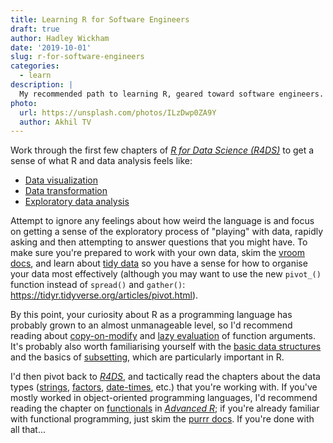 ```yaml
---
title: Learning R for Software Engineers
draft: true
author: Hadley Wickham
date: '2019-10-01'
slug: r-for-software-engineers
categories:
  - learn
description: |
  My recommended path to learning R, geared toward software engineers.
photo:
  url: https://unsplash.com/photos/ILzDwp0ZA9Y
  author: Akhil TV
---
```


Work through the first few chapters of [_R for Data Science (R4DS)_](https://r4ds.had.co.nz/) to get a sense of what R
and data analysis feels like:

* [Data visualization](https://r4ds.had.co.nz/data-visualisation.html)
* [Data transformation](https://r4ds.had.co.nz/transform.html)
* [Exploratory data analysis](https://r4ds.had.co.nz/exploratory-data-analysis.html)

Attempt to ignore any feelings about how weird the language is and
focus on getting a sense of the exploratory process of "playing" with
data, rapidly asking and then attempting to answer questions that you
might have. To make sure you're prepared to work with your own data,
skim the [vroom docs](https://vroom.r-lib.org), and learn about [tidy
data](https://r4ds.had.co.nz/tidy-data.html) so you have a sense for
how to organise your data most effectively (although you may want to
use the new `pivot_()` function instead of `spread()` and `gather()`:
<https://tidyr.tidyverse.org/articles/pivot.html>).

By this point, your curiosity about R as a programming language has
probably grown to an almost unmanageable level, so I'd recommend
reading about [copy-on-modify](https://adv-r.hadley.nz/names-values.html) 
and [lazy evaluation](https://adv-r.hadley.nz/functions.html#lazy-evaluation)
of function arguments. It's
probably also worth familiarising yourself with the [basic data
structures](https://adv-r.hadley.nz/vectors-chap.html) and the basics
of [subsetting](https://adv-r.hadley.nz/subsetting.html), which are
particularly important in R.

I'd then pivot back to [_R4DS_](https://r4ds.had.co.nz/), and tactically read the chapters about
the data types ([strings](https://r4ds.had.co.nz/strings.html), [factors](https://r4ds.had.co.nz/factors.html), [date-times](https://r4ds.had.co.nz/dates-and-times.html), etc.) that you're working
with. If you've mostly worked in object-oriented programming languages, I'd
recommend reading the chapter on [functionals](https://adv-r.hadley.nz/functionals.html) in [_Advanced R_](https://adv-r.hadley.nz/); if you're
already familiar with functional programming, just skim the [purrr docs](http://purrr.tidyverse.org/). If you're done with all that...

